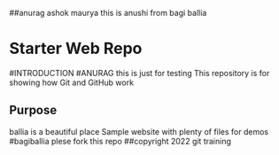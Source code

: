 ##anurag ashok maurya
this is anushi
from bagi ballia
# Starter Web Repo
#INTRODUCTION
#ANURAG
this is just for testing
This repository is for showing how Git and GitHub work

## Purpose
ballia is a beautiful place
Sample website with plenty of files for demos
#bagiballia
plese fork this repo
##copyright
2022 git training